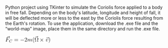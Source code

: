 Python project using TKinter to simulate the Coriolis force applied to a body in free fall. Depending on the body's latitude, longitude and height of fall, it will be deflected more or less to the east by the Coriolis force resulting from the Earth's rotation.
To use the application, download the .exe file and the “world-map” image, place them in the same directory and run the .exe file.

![Equation](CodeCogsEqn.gif)

